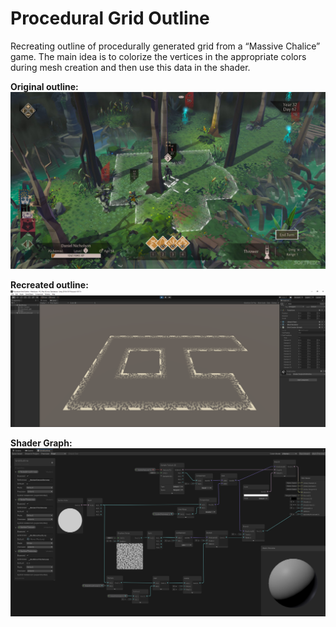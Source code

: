 # Procedural Grid Outline
Recreating outline of procedurally generated grid from a “Massive Chalice” game.
The main idea is to colorize the vertices in the appropriate colors during mesh creation and then use this data in the shader.
 
__Original outline:__
![Original outline](ScreenShots/OriginalOutline.png)
 
__Recreated outline:__
![Recreated outline](ScreenShots/RecreatedOutline.png)
 
__Shader Graph:__
![Recreated outline](ScreenShots/ShaderGraph.png)
